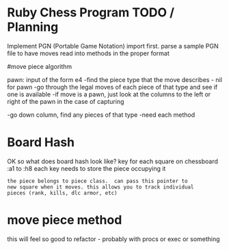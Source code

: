 # Ruby Chess Program TODO / Planning

Implement PGN (Portable Game Notation) import first.  parse a sample PGN file
to have moves read into methods in the proper format

#move piece algorithm

pawn: input of the form e4
  -find the piece type that the move describes - nil for pawn
  -go through the legal moves of each piece of that type and see if one is
  available
  -if move is a pawn, just look at the columns to the left or right of the
  pawn in the case of capturing

  -go down column, find any pieces of that type
  -need each method

# Board Hash

OK so what does board hash look like?
  key for each square on chessboard :a1 to :h8
    each key needs to store the piece occupying it

    the piece belongs to piece class.  can pass this pointer to 
    new square when it moves. this allows you to track individual
    pieces (rank, kills, dlc armor, etc)

# move piece method

this will feel so good to refactor - probably with procs or exec
or something
